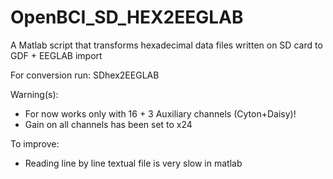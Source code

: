 # OpenBCI_SD_HEX2EEGLAB
A Matlab script that transforms hexadecimal data files written on SD card to GDF + EEGLAB import

For conversion run:
SDhex2EEGLAB

Warning(s):
- For now works only with 16 + 3 Auxiliary channels (Cyton+Daisy)!
- Gain on all channels has been set to x24

To improve:
- Reading line by line textual file is very slow in matlab
